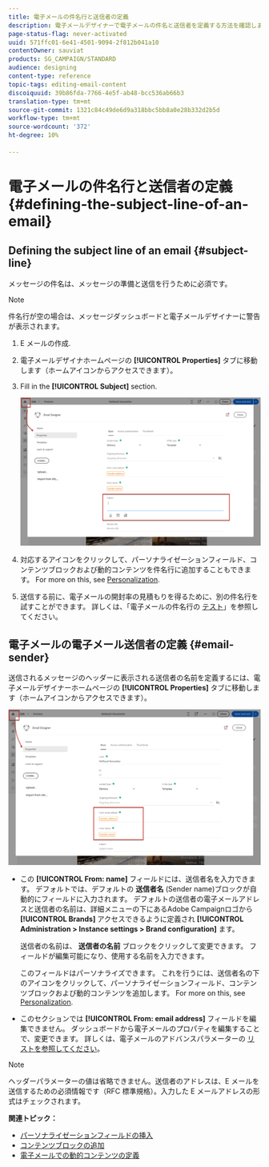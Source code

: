 ```yaml
---
title: 電子メールの件名行と送信者の定義
description: 電子メールデザイナーで電子メールの件名と送信者を定義する方法を確認します。
page-status-flag: never-activated
uuid: 571ffc01-6e41-4501-9094-2f812b041a10
contentOwner: sauviat
products: SG_CAMPAIGN/STANDARD
audience: designing
content-type: reference
topic-tags: editing-email-content
discoiquuid: 39b86fda-7766-4e5f-ab48-bcc536ab66b3
translation-type: tm+mt
source-git-commit: 1321c84c49de6d9a318bbc5bb8a0e28b332d2b5d
workflow-type: tm+mt
source-wordcount: '372'
ht-degree: 10%

---
```



# 電子メールの件名行と送信者の定義{#defining-the-subject-line-of-an-email}

## Defining the subject line of an email {#subject-line}

メッセージの件名は、メッセージの準備と送信を行うために必須です。

>[!NOTE]
>
>件名行が空の場合は、メッセージダッシュボードと電子メールデザイナーに警告が表示されます。

1. E メールの作成.
1. 電子メールデザイナホームページの **[!UICONTROL Properties]** タブに移動します（ホームアイコンからアクセスできます）。
1. Fill in the **[!UICONTROL Subject]** section.

   ![](assets/email_designer_subject.png)

1. 対応するアイコンをクリックして、パーソナライゼーションフィールド、コンテンツブロックおよび動的コンテンツを件名行に追加することもできます。 For more on this, see [Personalization](../../designing/using/personalization.md).
1. 送信する前に、電子メールの開封率の見積もりを得るために、別の件名行を試すことができます。 詳しくは、「電子メールの件名行の [テスト](../../sending/using/testing-subject-line-email.md)」を参照してください。

## 電子メールの電子メール送信者の定義 {#email-sender}

送信されるメッセージのヘッダーに表示される送信者の名前を定義するには、電子メールデザイナーホームページの **[!UICONTROL Properties]** タブに移動します（ホームアイコンからアクセスできます）。

![](assets/delivery_content_edition16.png)

* この **[!UICONTROL From: name]** フィールドには、送信者名を入力できます。 デフォルトでは、デフォルトの **送信者名** (Sender name)ブロックが自動的にフィールドに入力されます。 デフォルトの送信者の電子メールアドレスと送信者の名前は、詳細メニューの下にあるAdobe Campaignロゴから **[!UICONTROL Brands]** アクセスできるように定義され **[!UICONTROL Administration > Instance settings > Brand configuration]** ます。

   送信者の名前は、 **送信者の名前** ブロックをクリックして変更できます。 フィールドが編集可能になり、使用する名前を入力できます。

   このフィールドはパーソナライズできます。 これを行うには、送信者名の下のアイコンをクリックして、パーソナライゼーションフィールド、コンテンツブロックおよび動的コンテンツを追加します。 For more on this, see [Personalization](../../designing/using/personalization.md).

* このセクションでは **[!UICONTROL From: email address]** フィールドを編集できません。 ダッシュボードから電子メールのプロパティを編集することで、変更できます。 詳しくは、電子メールのアドバンスパラメーターの [リストを参照してください](../../administration/using/configuring-email-channel.md#advanced-parameters)。

>[!NOTE]
>
>ヘッダーパラメーターの値は省略できません。送信者のアドレスは、E メールを送信するための必須情報です（RFC 標準規格）。入力した E メールアドレスの形式はチェックされます。

**関連トピック：**

* [パーソナライゼーションフィールドの挿入](../../designing/using/personalization.md#inserting-a-personalization-field)
* [コンテンツブロックの追加](../../designing/using/personalization.md#adding-a-content-block)
* [電子メールでの動的コンテンツの定義](../../designing/using/personalization.md#defining-dynamic-content-in-an-email)
